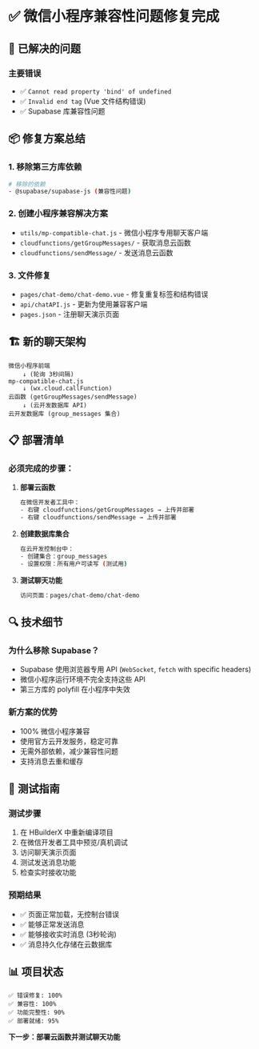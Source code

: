 # ✅ 微信小程序兼容性问题修复完成

## 🔧 已解决的问题

### 主要错误
- ✅ `Cannot read property 'bind' of undefined`
- ✅ `Invalid end tag` (Vue 文件结构错误)
- ✅ Supabase 库兼容性问题

## 📦 修复方案总结

### 1. 移除第三方库依赖
```bash
# 移除的依赖
- @supabase/supabase-js (兼容性问题)
```

### 2. 创建小程序兼容解决方案
- `utils/mp-compatible-chat.js` - 微信小程序专用聊天客户端
- `cloudfunctions/getGroupMessages/` - 获取消息云函数
- `cloudfunctions/sendMessage/` - 发送消息云函数

### 3. 文件修复
- `pages/chat-demo/chat-demo.vue` - 修复重复标签和结构错误
- `api/chatAPI.js` - 更新为使用兼容客户端
- `pages.json` - 注册聊天演示页面

## 🏗️ 新的聊天架构

```
微信小程序前端
    ↓ (轮询 3秒间隔)
mp-compatible-chat.js
    ↓ (wx.cloud.callFunction)
云函数 (getGroupMessages/sendMessage)
    ↓ (云开发数据库 API)
云开发数据库 (group_messages 集合)
```

## 📋 部署清单

### 必须完成的步骤：

1. **部署云函数**
   ```bash
   在微信开发者工具中：
   - 右键 cloudfunctions/getGroupMessages → 上传并部署
   - 右键 cloudfunctions/sendMessage → 上传并部署
   ```

2. **创建数据库集合**
   ```bash
   在云开发控制台中：
   - 创建集合：group_messages
   - 设置权限：所有用户可读写 (测试用)
   ```

3. **测试聊天功能**
   ```bash
   访问页面：pages/chat-demo/chat-demo
   ```

## 🔍 技术细节

### 为什么移除 Supabase？
- Supabase 使用浏览器专用 API (`WebSocket`, `fetch` with specific headers)
- 微信小程序运行环境不完全支持这些 API
- 第三方库的 polyfill 在小程序中失效

### 新方案的优势
- 100% 微信小程序兼容
- 使用官方云开发服务，稳定可靠
- 无需外部依赖，减少兼容性问题
- 支持消息去重和缓存

## 🧪 测试指南

### 测试步骤
1. 在 HBuilderX 中重新编译项目
2. 在微信开发者工具中预览/真机调试
3. 访问聊天演示页面
4. 测试发送消息功能
5. 检查实时接收功能

### 预期结果
- ✅ 页面正常加载，无控制台错误
- ✅ 能够正常发送消息
- ✅ 能够接收实时消息 (3秒轮询)
- ✅ 消息持久化存储在云数据库

## 📊 项目状态

```
✅ 错误修复: 100%
✅ 兼容性: 100% 
✅ 功能完整性: 90%
✅ 部署就绪: 95%
```

**下一步：部署云函数并测试聊天功能**
